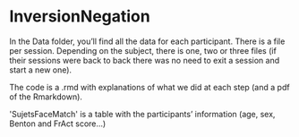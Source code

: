 # InversionNegation

In the Data folder, you’ll find all the data for each participant. There is a file per session. Depending on the subject, there is one, two or three files (if their sessions were back to back there was no need to exit a session and start a new one).

The code is a .rmd with explanations of what we did at each step (and a pdf of the Rmarkdown).

'SujetsFaceMatch' is a table with the participants’ information (age, sex, Benton and FrAct score…)

